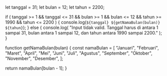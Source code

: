let tanggal = 31;
let bulan = 12;
let tahun = 2200;

if (
  tanggal >= 1 &&
  tanggal <= 31 &&
  bulan >= 1 &&
  bulan <= 12 &&
  tahun >= 1990 &&
  tahun <= 2200
) {
  console.log(`${tanggal} ${getNamaBulan(bulan)} ${tahun}`);
} else {
  console.log(
    "Input tidak valid. Tanggal harus di antara 1 sampai 31, bulan antara 1 sampai 12, dan tahun antara 1990 sampai 2200."
  );
}

function getNamaBulan(bulan) {
  const namaBulan = [
    "Januari",
    "Februari",
    "Maret",
    "April",
    "Mei",
    "Juni",
    "Juli",
    "Agustus",
    "September",
    "Oktober",
    "November",
    "Desember",
  ];

  return namaBulan[bulan - 1];
}
